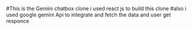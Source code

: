#This is the Gemini chatbox clone i used react js to build this clone
#also i used google gemini Api to integrate and fetch the data and user get responce


